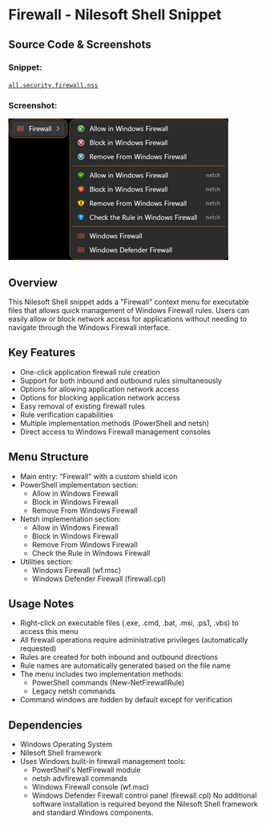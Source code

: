 # Firewall - Nilesoft Shell Snippet

## Source Code & Screenshots

### Snippet:
[`all.security.firewall.nss`](/ex3.multifunction/all.security.firewall.nss)

### Screenshot:
![Screenshot 1](/ex3.multifunction/all.security.firewall.1.png)

## Overview
This Nilesoft Shell snippet adds a "Firewall" context menu for executable files that allows quick management of Windows Firewall rules. Users can easily allow or block network access for applications without needing to navigate through the Windows Firewall interface.

## Key Features
- One-click application firewall rule creation
- Support for both inbound and outbound rules simultaneously
- Options for allowing application network access
- Options for blocking application network access
- Easy removal of existing firewall rules
- Rule verification capabilities
- Multiple implementation methods (PowerShell and netsh)
- Direct access to Windows Firewall management consoles

## Menu Structure
- Main entry: "Firewall" with a custom shield icon
- PowerShell implementation section:
  - Allow in Windows Firewall
  - Block in Windows Firewall
  - Remove From Windows Firewall
- Netsh implementation section:
  - Allow in Windows Firewall
  - Block in Windows Firewall
  - Remove From Windows Firewall
  - Check the Rule in Windows Firewall
- Utilities section:
  - Windows Firewall (wf.msc)
  - Windows Defender Firewall (firewall.cpl)

## Usage Notes
- Right-click on executable files (.exe, .cmd, .bat, .msi, .ps1, .vbs) to access this menu
- All firewall operations require administrative privileges (automatically requested)
- Rules are created for both inbound and outbound directions
- Rule names are automatically generated based on the file name
- The menu includes two implementation methods:
  - PowerShell commands (New-NetFirewallRule)
  - Legacy netsh commands
- Command windows are hidden by default except for verification

## Dependencies
- Windows Operating System
- Nilesoft Shell framework
- Uses Windows built-in firewall management tools:
  - PowerShell's NetFirewall module
  - netsh advfirewall commands
  - Windows Firewall console (wf.msc)
  - Windows Defender Firewall control panel (firewall.cpl)
No additional software installation is required beyond the Nilesoft Shell framework and standard Windows components.